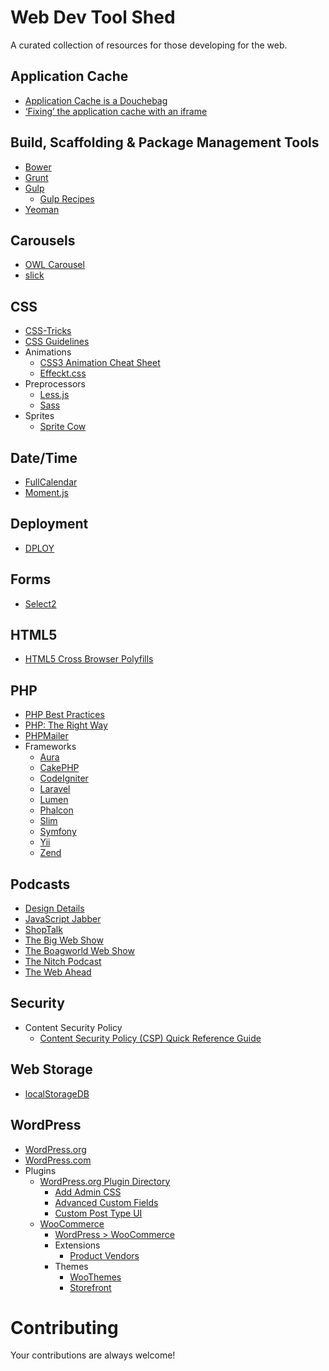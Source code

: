 # Web Dev Tool Shed
A curated collection of resources for those developing for the web.

## Application Cache
* [Application Cache is a Douchebag](http://alistapart.com/article/application-cache-is-a-douchebag)
* [‘Fixing’ the application cache with an iframe](http://labs.ft.com/2012/11/using-an-iframe-to-stop-app-cache-storing-masters/)

## Build, Scaffolding & Package Management Tools
* [Bower](http://bower.io/)
* [Grunt](http://gruntjs.com/)
* [Gulp](http://gulpjs.com/)
	* [Gulp Recipes](https://github.com/gulpjs/gulp/tree/master/docs/recipes#recipes)
* [Yeoman](http://yeoman.io/)

## Carousels
* [OWL Carousel](http://owlgraphic.com/owlcarousel/)
* [slick](http://kenwheeler.github.io/slick/)

## CSS
* [CSS-Tricks](http://css-tricks.com/)
* [CSS Guidelines](http://cssguidelin.es/)
* Animations
	* [CSS3 Animation Cheat Sheet](http://www.justinaguilar.com/animations/)
	* [Effeckt.css](http://h5bp.github.io/Effeckt.css/)
* Preprocessors
	* [Less.js](http://lesscss.org/)
	* [Sass](http://sass-lang.com/)
* Sprites
	* [Sprite Cow](http://www.spritecow.com/)

## Date/Time
* [FullCalendar](http://fullcalendar.io/)
* [Moment.js](http://momentjs.com/)

## Deployment
 * [DPLOY](http://leanmeanfightingmachine.github.io/dploy/)

## Forms
* [Select2](http://ivaynberg.github.io/select2/)

## HTML5
* [HTML5 Cross Browser Polyfills](https://github.com/Modernizr/Modernizr/wiki/HTML5-Cross-Browser-Polyfills)

## PHP
* [PHP Best Practices](https://phpbestpractices.org/)
* [PHP: The Right Way](http://www.phptherightway.com/)
* [PHPMailer](https://github.com/PHPMailer/PHPMailer)
* Frameworks
	* [Aura](http://auraphp.com/)
	* [CakePHP](http://cakephp.org/)
	* [CodeIgniter](http://www.codeigniter.com/)
	* [Laravel](http://laravel.com/)
	* [Lumen](http://lumen.laravel.com/)
	* [Phalcon](http://phalconphp.com/)
	* [Slim](http://www.slimframework.com/)
	* [Symfony](http://symfony.com/)
	* [Yii](http://www.yiiframework.com/)
	* [Zend](http://framework.zend.com/)

## Podcasts
* [Design Details](http://designdetails.fm/)
* [JavaScript Jabber](http://devchat.tv/js-jabber/)
* [ShopTalk](http://shoptalkshow.com/)
* [The Big Web Show](http://5by5.tv/bigwebshow)
* [The Boagworld Web Show](https://boagworld.com/show/)
* [The Nitch Podcast](http://nitch.cc/podcast/)
* [The Web Ahead](http://5by5.tv/webahead)

## Security
* Content Security Policy
	* [Content Security Policy (CSP) Quick Reference Guide](http://content-security-policy.com/)

## Web Storage
* [localStorageDB](https://github.com/knadh/localStorageDB)

## WordPress
* [WordPress.org](https://wordpress.org/)
* [WordPress.com](https://wordpress.com/)
* Plugins
	* [WordPress.org Plugin Directory](https://wordpress.org/plugins/)
		* [Add Admin CSS](https://wordpress.org/plugins/add-admin-css/)
		* [Advanced Custom Fields](https://wordpress.org/plugins/advanced-custom-fields/)
		* [Custom Post Type UI](https://wordpress.org/plugins/custom-post-type-ui/)
	* [WooCommerce](http://www.woothemes.com/woocommerce/)
		* [WordPress > WooCommerce](https://wordpress.org/plugins/woocommerce/)
		* Extensions
			* [Product Vendors](http://www.woothemes.com/products/product-vendors/)
		* Themes
			* [WooThemes](http://www.woothemes.com/product-category/themes/)
			* [Storefront](http://www.woothemes.com/storefront/)

# Contributing
Your contributions are always welcome!
